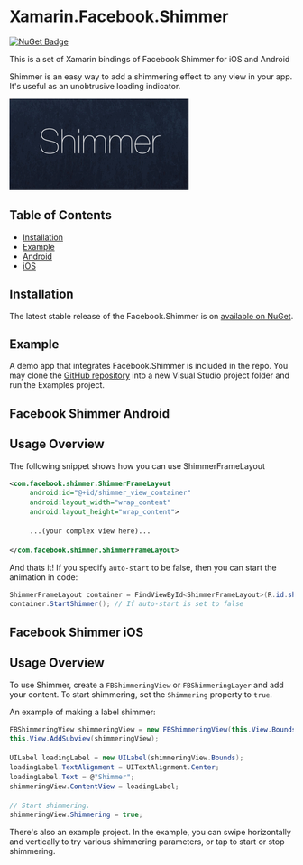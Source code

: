 # Xamarin.Facebook.Shimmer

[![NuGet Badge](https://buildstats.info/nuget/Xamarin.Facebook.Shimmer)](https://www.nuget.org/packages/Xamarin.Facebook.Shimmer/)

This is a set of Xamarin bindings of Facebook Shimmer for iOS and Android

Shimmer is an easy way to add a shimmering effect to any view in your app. It's useful as an unobtrusive loading indicator.

![Shimmer](https://raw.githubusercontent.com/JosueDM94/Xamarin.Facebook.Shimmer/master/shimmer.gif)

## Table of Contents ##

- [Installation](#installation)
- [Example](#example)
- [Android](#facebook-shimmer-android)
- [iOS](#facebook-shimmer-ios)

## Installation ##

The latest stable release of the Facebook.Shimmer is on [available on NuGet](https://www.nuget.org/packages/Xamarin.Facebook.Shimmer).

## Example ##

A demo app that integrates Facebook.Shimmer is included in the repo. You may clone the [GitHub repository](https://github.com/JosueDM94/Xamarin.Facebook.Shimmer) into a new Visual Studio project folder and run the Examples project.

## Facebook Shimmer Android ##

## Usage Overview

The following snippet shows how you can use ShimmerFrameLayout

```xml
<com.facebook.shimmer.ShimmerFrameLayout
     android:id="@+id/shimmer_view_container"
     android:layout_width="wrap_content"
     android:layout_height="wrap_content">

     ...(your complex view here)...

</com.facebook.shimmer.ShimmerFrameLayout>
```

And thats it! If you specify `auto-start` to be false, then you can start the animation in code:

```cs
ShimmerFrameLayout container = FindViewById<ShimmerFrameLayout>(R.id.shimmer_view_container);
container.StartShimmer(); // If auto-start is set to false
```

## Facebook Shimmer iOS ##

## Usage Overview

To use Shimmer, create a `FBShimmeringView` or `FBShimmeringLayer` and add your content. To start shimmering, set the `Shimmering` property to `true`.

An example of making a label shimmer:

```cs
FBShimmeringView shimmeringView = new FBShimmeringView(this.View.Bounds);
this.View.AddSubview(shimmeringView);

UILabel loadingLabel = new UILabel(shimmeringView.Bounds);
loadingLabel.TextAlignment = UITextAlignment.Center;
loadingLabel.Text = @"Shimmer";
shimmeringView.ContentView = loadingLabel;

// Start shimmering.
shimmeringView.Shimmering = true;
```

There's also an example project. In the example, you can swipe horizontally and vertically to try various shimmering parameters, or tap to start or stop shimmering.
